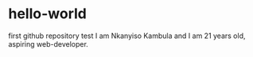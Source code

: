 # hello-world
first github repository test
I am Nkanyiso Kambula and I am 21 years old, aspiring web-developer.
